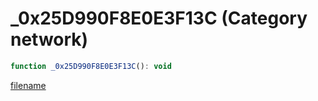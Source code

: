 # _0x25D990F8E0E3F13C (Category network)

```js
function _0x25D990F8E0E3F13C(): void
```

[filename](_0x25D990F8E0E3F13C_m.md ':include')
